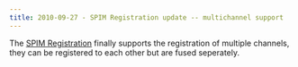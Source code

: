 ```yaml
---
title: 2010-09-27 - SPIM Registration update -- multichannel support
---
```


The [SPIM Registration](/plugins/spim-registration) finally supports the registration of multiple channels, they can be registered to each other but are fused seperately.


